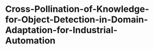 # Cross-Pollination-of-Knowledge-for-Object-Detection-in-Domain-Adaptation-for-Industrial-Automation
